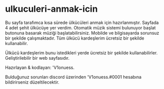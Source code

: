 # ulkuculeri-anmak-icin
Bu sayfa tarafımca kısa sürede ülkücüleri anmak için hazırlanmıştır. Sayfada 4 adet şehit ülkücüye yer verdim. Otomatik müzik sistemi bulunuyor başlat butonuna basarak müziği başlatabilirsiniz. Mobilde ve bilgisayarda sorunsuz bir şekilde çalışmaktadır. Tüm ülkücü kardeşlerim ücretsiz bir şekilde kullanabilir.

Ülkücü kardeşlerim bunu istedikleri yerde ücretsiz bir şekilde kullanabilirler. Geliştirilebilir bir web sayfasıdır.

Hazırlayan & kodlayan: 'V1onuess.

Bulduğunuz sorunları discord üzerinden 'V1onuess.#0001 hesabına bildirirseniz düzeltilecektir.
